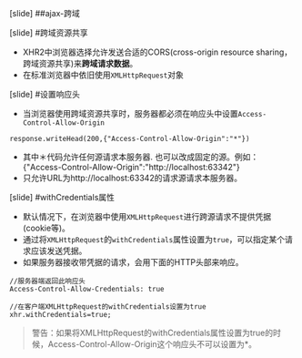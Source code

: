

[slide]
##ajax-跨域

[slide]
#跨域资源共享
* XHR2中浏览器选择允许发送合适的CORS(cross-origin resource sharing，跨域资源共享)来**跨域请求数据**。
* 在标准浏览器中依旧使用`XMLHttpRequest`对象

[slide]
#设置响应头
* 当浏览器使用跨域资源共享时，服务器都必须在响应头中设置`Access-Control-Allow-Origin`
```
response.writeHead(200,{"Access-Control-Allow-Origin":"*"})
```

* 其中＊代码允许任何源请求本服务器.
也可以改成固定的源。例如：{"Access-Control-Allow-Origin":"http://localhost:63342"}
* 只允许URL为http://localhost:63342的请求源请求本服务器。

[slide]
#withCredentials属性
* 默认情况下，在浏览器中使用`XMLHttpRequest`进行跨源请求不提供凭据(cookie等)。
* 通过将`XMLHttpRequest`的`withCredentials`属性设置为`true`，可以指定某个请求应该发送凭据。
* 如果服务器接收带凭据的请求，会用下面的HTTP头部来响应。

```
//服务器端返回此响应头
Access-Control-Allow-Credentials: true

//在客户端XMLHttpRequest的withCredentials设置为true
xhr.withCredentials=true;
```
> 警告：如果将XMLHttpRequest的withCredentials属性设置为true的时候，Access-Control-Allow-Origin这个响应头不可以设置为*。
